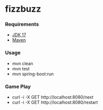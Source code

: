 # fizzbuzz

### Requirements

* [JDK 17](https://www.oracle.com/java/technologies/javase/jdk17-archive-downloads.html)
* [Maven](https://maven.apache.org)

### Usage

* mvn clean
* mvn test
* mvn spring-boot:run

### Game Play

* curl -i -X GET http://localhost:8080/next
* curl -i -X GET http://localhost:8080/restart
